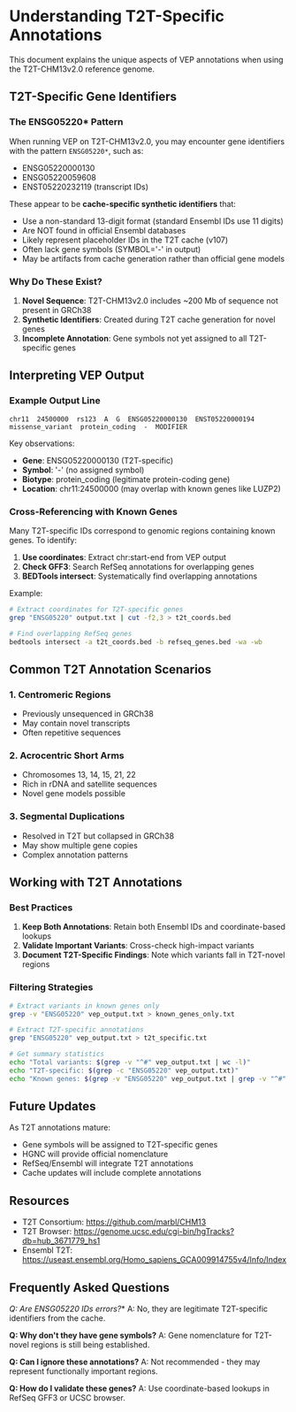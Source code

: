 # Understanding T2T-Specific Annotations

This document explains the unique aspects of VEP annotations when using the T2T-CHM13v2.0 reference genome.

## T2T-Specific Gene Identifiers

### The ENSG05220* Pattern

When running VEP on T2T-CHM13v2.0, you may encounter gene identifiers with the pattern `ENSG05220*`, such as:
- ENSG05220000130
- ENSG05220059608
- ENST05220232119 (transcript IDs)

These appear to be **cache-specific synthetic identifiers** that:
- Use a non-standard 13-digit format (standard Ensembl IDs use 11 digits)
- Are NOT found in official Ensembl databases
- Likely represent placeholder IDs in the T2T cache (v107)
- Often lack gene symbols (SYMBOL='-' in output)
- May be artifacts from cache generation rather than official gene models

### Why Do These Exist?

1. **Novel Sequence**: T2T-CHM13v2.0 includes ~200 Mb of sequence not present in GRCh38
2. **Synthetic Identifiers**: Created during T2T cache generation for novel genes
3. **Incomplete Annotation**: Gene symbols not yet assigned to all T2T-specific genes

## Interpreting VEP Output

### Example Output Line

```
chr11  24500000  rs123  A  G  ENSG05220000130  ENST05220000194  missense_variant  protein_coding  -  MODIFIER
```

Key observations:
- **Gene**: ENSG05220000130 (T2T-specific)
- **Symbol**: '-' (no assigned symbol)
- **Biotype**: protein_coding (legitimate protein-coding gene)
- **Location**: chr11:24500000 (may overlap with known genes like LUZP2)

### Cross-Referencing with Known Genes

Many T2T-specific IDs correspond to genomic regions containing known genes. To identify:

1. **Use coordinates**: Extract chr:start-end from VEP output
2. **Check GFF3**: Search RefSeq annotations for overlapping genes
3. **BEDTools intersect**: Systematically find overlapping annotations

Example:
```bash
# Extract coordinates for T2T-specific genes
grep "ENSG05220" output.txt | cut -f2,3 > t2t_coords.bed

# Find overlapping RefSeq genes
bedtools intersect -a t2t_coords.bed -b refseq_genes.bed -wa -wb
```

## Common T2T Annotation Scenarios

### 1. Centromeric Regions
- Previously unsequenced in GRCh38
- May contain novel transcripts
- Often repetitive sequences

### 2. Acrocentric Short Arms
- Chromosomes 13, 14, 15, 21, 22
- Rich in rDNA and satellite sequences
- Novel gene models possible

### 3. Segmental Duplications
- Resolved in T2T but collapsed in GRCh38
- May show multiple gene copies
- Complex annotation patterns

## Working with T2T Annotations

### Best Practices

1. **Keep Both Annotations**: Retain both Ensembl IDs and coordinate-based lookups
2. **Validate Important Variants**: Cross-check high-impact variants
3. **Document T2T-Specific Findings**: Note which variants fall in T2T-novel regions

### Filtering Strategies

```bash
# Extract variants in known genes only
grep -v "ENSG05220" vep_output.txt > known_genes_only.txt

# Extract T2T-specific annotations
grep "ENSG05220" vep_output.txt > t2t_specific.txt

# Get summary statistics
echo "Total variants: $(grep -v "^#" vep_output.txt | wc -l)"
echo "T2T-specific: $(grep -c "ENSG05220" vep_output.txt)"
echo "Known genes: $(grep -v "ENSG05220" vep_output.txt | grep -v "^#" | wc -l)"
```

## Future Updates

As T2T annotations mature:
- Gene symbols will be assigned to T2T-specific genes
- HGNC will provide official nomenclature
- RefSeq/Ensembl will integrate T2T annotations
- Cache updates will include complete annotations

## Resources

- T2T Consortium: https://github.com/marbl/CHM13
- T2T Browser: https://genome.ucsc.edu/cgi-bin/hgTracks?db=hub_3671779_hs1
- Ensembl T2T: https://useast.ensembl.org/Homo_sapiens_GCA009914755v4/Info/Index

## Frequently Asked Questions

**Q: Are ENSG05220* IDs errors?**
A: No, they are legitimate T2T-specific identifiers from the cache.

**Q: Why don't they have gene symbols?**
A: Gene nomenclature for T2T-novel regions is still being established.

**Q: Can I ignore these annotations?**
A: Not recommended - they may represent functionally important regions.

**Q: How do I validate these genes?**
A: Use coordinate-based lookups in RefSeq GFF3 or UCSC browser.